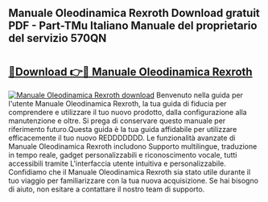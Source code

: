 ## Manuale Oleodinamica Rexroth Download gratuit PDF - Part-TMu Italiano Manuale del proprietario del servizio 570QN

# <h2><a href="http://dffijt.blite.top/?on=Manuale+Oleodinamica+Rexroth">🔗Download 👉🔴 Manuale Oleodinamica Rexroth</a></h2>

[![Manuale Oleodinamica Rexroth download](https://i.imgur.com/lujVjoI.png)](http://dffijt.blite.top/?on=Manuale+Oleodinamica+Rexroth)
Benvenuto nella guida per l'utente Manuale Oleodinamica Rexroth, la tua guida di fiducia per comprendere e utilizzare il tuo nuovo prodotto, dalla configurazione alla manutenzione e oltre. Si prega di conservare questo manuale per riferimento futuro.Questa guida è la tua guida affidabile per utilizzare efficacemente il tuo nuovo REDDDDDDD. Le funzionalità avanzate di Manuale Oleodinamica Rexroth includono Supporto multilingue, traduzione in tempo reale, gadget personalizzabili e riconoscimento vocale, tutti accessibili tramite L'interfaccia utente intuitiva e personalizzabile. Confidiamo che il Manuale Oleodinamica Rexroth sia stato utile durante il tuo viaggio per familiarizzare con la tua nuova acquisizione. Se hai bisogno di aiuto, non esitare a contattare il nostro team di supporto.
